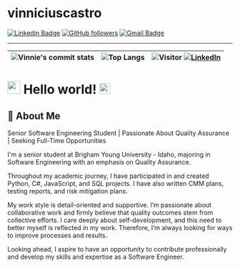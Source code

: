 ﻿# vinniciuscastro
[![Linkedin Badge](https://img.shields.io/badge/-LinkedIn-blue?style=flat-square&logo=Linkedin&logoColor=white&link=[https://www.linkedin.com/in/vinnicius-castro/)](https://www.linkedin.com/in/vinnicius-castro/)
[![GitHub followers](https://img.shields.io/github/followers/roger18gm?label=Follow&style=social)](https://github.com/vinniciuscastro/?tab=follow)
[![Gmail Badge](https://img.shields.io/badge/-vcastroengineer@gmail.com-c14438?style=flat-square&logo=Gmail&logoColor=white&link=mailto:vcastroegineer@gmail.com)](mailto:vcastroengineer@gmail.com)
 
-------
| ![Vinnie's commit stats](https://github-readme-stats.vercel.app/api?username=vinniciuscastro&theme=algolia&count_private=true&show_icons=true)     |   ![Top Langs](https://github-readme-stats.vercel.app/api/top-langs/?username=vinniciuscastro&theme=algolia&layout=compact) | ![Visitor](https://visitor-badge.laobi.icu/badge?page_id=vinniciuscastro.vinniciuscastro) <a href="https://www.linkedin.com/in/vinnicius-castro/">![LinkedIn](https://img.shields.io/badge/LinkedIn-0077B5?style=for-the-badge&logo=linkedin&logoColor=white)</a> |
| ---- | ---- | ---- |


# <img src="https://github.com/TheDudeThatCode/TheDudeThatCode/blob/master/Assets/Hi.gif" width="29px"> Hello world!&nbsp;<img src="https://github.com/TheDudeThatCode/TheDudeThatCode/blob/master/Assets/Earth.gif" width="24px">


## 🚀 About Me

Senior Software Engineering Student | Passionate About Quality Assurance | Seeking Full-Time Opportunities


I'm a senior student at Brigham Young University - Idaho, majoring in Software Engineering with an emphasis on Quality Assurance.

Throughout my academic journey, I have participated in and created Python, C#, JavaScript, and SQL projects. I have also written CMM plans, testing reports, and risk mitigation plans. 

My work style is detail-oriented and supportive. I’m passionate about collaborative work and firmly believe that quality outcomes stem from collective efforts. I care deeply about self-development, and this need to better myself is reflected in my work. Therefore, I’m always looking for ways to improve processes and results. 

Looking ahead, I aspire to have an opportunity to contribute professionally and develop my skills and expertise as a Software Engineer.
